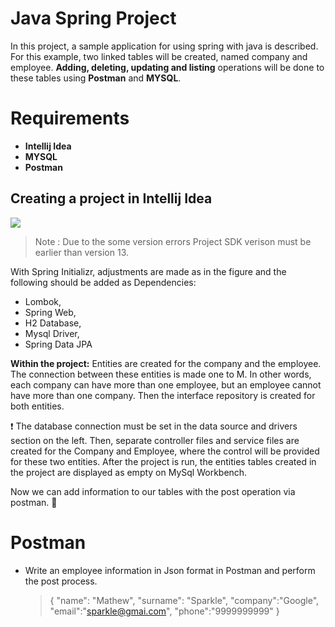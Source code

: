 # Java Spring Project

In this project, a sample application for using spring with java is described. For this example, two linked tables will be created, named company and employee. **Adding, deleting, updating and listing** operations will be done to these tables using **Postman** and **MYSQL**.


# Requirements

- **Intellij Idea**
- **MYSQL**
- **Postman**

## Creating a project in Intellij Idea

![](https://lh6.googleusercontent.com/7zqg4ybSBFJe2Y-Y0PdmW8hlwQIaeQHNXUnd99X6Z94T42xrzzf0Iie1Ex6VDy0PKjZUHUfo8-GBUSu0vuYRZudaWgKEXiGsJEXulWAzA3z-KfUd41FD6M2OERwDpFyKRFdgrX4U)
>Note : Due to the some version errors Project SDK verison must be earlier than version 13.

With Spring Initializr, adjustments are made as in the figure and the following should be added as Dependencies:
 - Lombok,  
 - Spring Web,  
 - H2 Database,  
 - Mysql Driver,  
 - Spring Data JPA

**Within the project:**
Entities are created for the company and the employee. The connection between these entities is made one to M. In other words, each company can have more than one employee, but an employee cannot have more than one company. Then the interface repository is created for both entities.

❗ The database connection must be set in the data source and drivers section on the left.
Then, separate controller files and service files are created for the Company and Employee, where the control will be provided for these two entities.
After the project is run, the entities tables created in the project are displayed as empty on MySql Workbench.


Now we can add information to our tables with the post operation via postman. 🎉


# Postman

- Write an employee information in Json format in Postman and perform the post process.
	> {
"name": "Mathew",
"surname": "Sparkle",
"company":"Google",
"email":"sparkle@gmai.com",
"phone":"9999999999"
}
